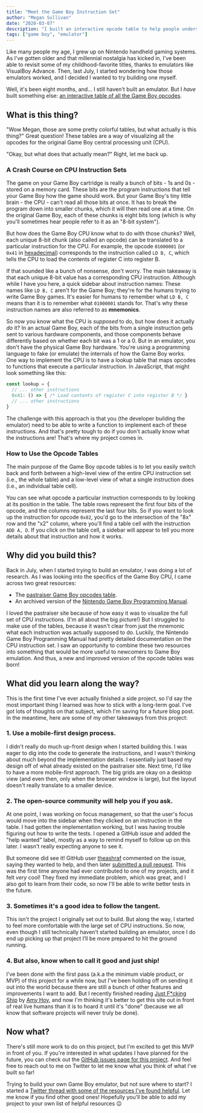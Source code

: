 ```yaml
---
title: "Meet the Game Boy Instruction Set"
author: "Megan Sullivan"
date: "2020-03-07"
description: "I built an interactive opcode table to help people understand the Game Boy instruction set. This post describes the project and highlights some lessons I learned along the way."
tags: ["game boy", "emulator"]
---
```


Like many people my age, I grew up on Nintendo handheld gaming systems. As I've gotten older and that millennial nostalgia has kicked in, I've been able to revisit some of my childhood-favorite titles, thanks to emulators like VisualBoy Advance. Then, last July, I started wondering how those emulators worked, and I decided I wanted to try building one myself.

Well, it's been eight months, and... I still haven't built an emulator. But I *have* built something else: [an interactive table of all the Game Boy opcodes](https://meganesu.github.io/generate-gb-opcodes).

## What is this thing?

"Wow Megan, those are some pretty colorful tables, but what actually is this thing?" Great question! These tables are a way of visualizing all the opcodes for the original Game Boy central processing unit (CPU).

"Okay, but what does that actually mean?" Right, let me back up.

### A Crash Course on CPU Instruction Sets

The game on your Game Boy cartridge is really a bunch of bits - 1s and 0s - stored on a memory card. These bits are the program instructions that tell your Game Boy how the game should work. But your Game Boy's tiny little brain - the CPU - can't read all those bits at once. It has to break the program down into smaller chunks, which it will then read one at a time. On the original Game Boy, each of these chunks is eight bits long (which is why you'll sometimes hear people refer to it as an "8-bit system").

But how does the Game Boy CPU know what to do with those chunks? Well, each unique 8-bit chunk (also called an opcode) can be translated to a particular instruction for the CPU. For example, the opcode `01000001` (or `0x41` in [hexadecimal](https://simple.wikipedia.org/wiki/Hexadecimal)) corresponds to the instruction called `LD B, C`, which tells the CPU to load the contents of register C into register B. 

If that sounded like a bunch of nonsense, don't worry. The main takeaway is that each unique 8-bit value has a corresponding CPU instruction. Although while I have you here, a quick sidebar about instruction names: These names like `LD B, C` aren't for the Game Boy; they're for the humans trying to write Game Boy games. It's easier for humans to remember what `LD B, C` means than it is to remember what `01000001` stands for. That's why these instruction names are also referred to as **mnemonics**.

So now you know what the CPU is *supposed* to do, but how does it actually *do* it? In an actual Game Boy, each of the bits from a single instruction gets sent to various hardware components, and those components behave differently based on whether each bit was a 1 or a 0. But in an emulator, you don't have the physical Game Boy hardware. You're using a programming language to fake (or emulate) the internals of how the Game Boy works. One way to implement the CPU is to have a lookup table that maps opcodes to functions that execute a particular instruction. In JavaScript, that might look something like this:

```javascript
const lookup = {
  // ... other instructions
  0x41: () => { /* Load contents of register C into register B */ }
  // ... other instructions
}
```

The challenge with this approach is that you (the developer building the emulator) need to be able to write a function to implement each of these instructions. And that's pretty tough to do if you don't actually know what the instructions are! That's where my project comes in.

### How to Use the Opcode Tables

The main purpose of the Game Boy opcode tables is to let you easily switch back and forth between a high-level view of the entire CPU instruction set (i.e., the whole table) and a low-level view of what a single instruction does (i.e., an individual table cell).

You can see what opcode a particular instruction corresponds to by looking at its position in the table. The table rows represent the first four bits of the opcode, and the columns represent the last four bits. So if you want to look up the instruction for opcode `0x82`, you'd go to the intersection of the "8x" row and the "x2" column, where you'll find a table cell with the instruction `ADD A, D`. If you click on the table cell, a sidebar will appear to tell you more details about that instruction and how it works.

## Why did you build this?

Back in July, when I started trying to build an emulator, I was doing a lot of research. As I was looking into the specifics of the Game Boy CPU, I came across two great resources:

* The [pastraiser Game Boy opcodes table](https://www.pastraiser.com/cpu/gameboy/gameboy_opcodes.html).
* An archived version of the [Nintendo Game Boy Programming Manual](https://archive.org/details/GameBoyProgManVer1.1/mode/2up).

I loved the pastraiser site because of how easy it was to visualize the full set of CPU instructions. (I'm all about the big picture!) But I struggled to make use of the tables, because it wasn't clear from just the mnemonic what each instruction was actually supposed to do. Luckily, the Nintendo Game Boy Programming Manual had pretty detailed documentation on the CPU instruction set. I saw an opportunity to combine these two resources into something that would be more useful to newcomers to Game Boy emulation. And thus, a new and improved version of the opcode tables was born!

## What did you learn along the way?

This is the first time I've ever actually finished a side project, so I'd say the most important thing I learned was how to stick with a long-term goal. I've got lots of thoughts on that subject, which I'm saving for a future blog post. In the meantime, here are some of my other takeaways from this project:

### 1. Use a mobile-first design process.

I didn't really do much up-front design when I started building this. I was eager to dig into the code to generate the instructions, and I wasn't thinking about much beyond the implementation details. I essentially just based my design off of what already existed on the pastraiser site. Next time, I'd like to have a more mobile-first approach. The big grids are okay on a desktop view (and even then, only when the browser window is large), but the layout doesn't really translate to a smaller device.

### 2. The open-source community will help you if you ask.

At one point, I was working on focus management, so that the user's focus would move into the sidebar when they clicked on an instruction in the table. I had gotten the implementation working, but I was having trouble figuring out how to write the tests. I opened a GitHub issue and added the "help wanted" label, mostly as a way to remind myself to follow up on this later. I wasn't really expecting anyone to see it.

But someone did see it! GitHub user [theashraf](https://github.com/theashraf) commented on the issue, saying they wanted to help, and then later [submitted a pull request](https://github.com/meganesu/generate-gb-opcodes/pull/21). This was the first time anyone had ever contributed to one of my projects, and it felt *very* cool! They fixed my immediate problem, which was great, and I also got to learn from their code, so now I'll be able to write better tests in the future.

### 3. Sometimes it's a good idea to follow the tangent.

This isn't the project I originally set out to build. But along the way, I started to feel more comfortable with the large set of CPU instructions. So now, even though I still technically haven’t started building an emulator, once I do end up picking up that project I’ll be more prepared to hit the ground running.

### 4. But also, know when to call it good and just ship!

I've been done with the first pass (a.k.a the minimum viable product, or MVP) of this project for a while now, but I've been holding off on sending it out into the world because there are still a bunch of other features and improvements I want to add. But I recently finished reading [Just F*cking Ship](https://stackingthebricks.com/just-fucking-ship/) by [Amy Hoy](https://twitter.com/amyhoy), and now I'm thinking it's better to get this site out in front of real live humans than it is to hoard it until it's "done" (because we all know that software projects will never truly be done).

## Now what?

There's still more work to do on this project, but I'm excited to get this MVP in front of you. If you're interested in what updates I have planned for the future, you can check out the [GitHub issues page for this project](https://github.com/meganesu/generate-gb-opcodes/issues). And feel free to reach out to me on Twitter to let me know what you think of what I've built so far!

Trying to build your own Game Boy emulator, but not sure where to start? I started a [Twitter thread with some of the resources I've found helpful](https://twitter.com/meganesulli/status/1146306829418262528?s=20). Let me know if you find other good ones! Hopefully you'll be able to add my project to your own list of helpful resources 😉
